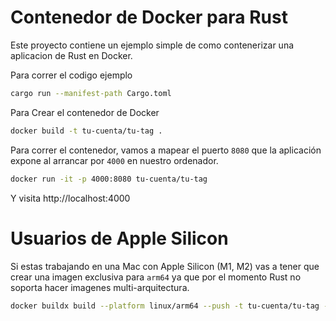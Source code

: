 # Contenedor de Docker para Rust

Este proyecto contiene un ejemplo simple de como contenerizar una aplicacion de Rust en Docker.

Para correr el codigo ejemplo

```bash
cargo run --manifest-path Cargo.toml
```

Para Crear el contenedor de Docker

```bash
docker build -t tu-cuenta/tu-tag .
```

Para correr el contenedor, vamos a mapear el puerto `8080` que la aplicación expone al arrancar por `4000` en nuestro ordenador. 

```bash
docker run -it -p 4000:8080 tu-cuenta/tu-tag
```

Y visita http://localhost:4000 

# Usuarios de Apple Silicon

Si estas trabajando en una Mac con Apple Silicon (M1, M2) vas a tener que crear una imagen exclusiva para `arm64` ya que por el momento Rust no soporta hacer imagenes multi-arquitectura.


```bash
docker buildx build --platform linux/arm64 --push -t tu-cuenta/tu-tag -f Dockerfile.arm64 . 
```

